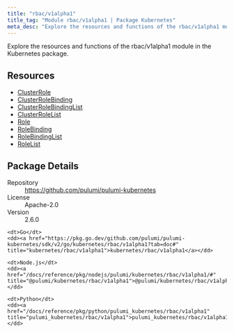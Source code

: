```yaml
---
title: "rbac/v1alpha1"
title_tag: "Module rbac/v1alpha1 | Package Kubernetes"
meta_desc: "Explore the resources and functions of the rbac/v1alpha1 module in the Kubernetes package."
---
```


<!-- WARNING: this file was generated by Pulumi Docs Generator. -->
<!-- Do not edit by hand unless you're certain you know what you are doing! -->

Explore the resources and functions of the rbac/v1alpha1 module in the Kubernetes package.

<h2 id="resources">Resources</h2>
<ul class="api">
    <li><a href="clusterrole" title="ClusterRole"><span class="symbol resource"></span>ClusterRole</a></li>
    <li><a href="clusterrolebinding" title="ClusterRoleBinding"><span class="symbol resource"></span>ClusterRoleBinding</a></li>
    <li><a href="clusterrolebindinglist" title="ClusterRoleBindingList"><span class="symbol resource"></span>ClusterRoleBindingList</a></li>
    <li><a href="clusterrolelist" title="ClusterRoleList"><span class="symbol resource"></span>ClusterRoleList</a></li>
    <li><a href="role" title="Role"><span class="symbol resource"></span>Role</a></li>
    <li><a href="rolebinding" title="RoleBinding"><span class="symbol resource"></span>RoleBinding</a></li>
    <li><a href="rolebindinglist" title="RoleBindingList"><span class="symbol resource"></span>RoleBindingList</a></li>
    <li><a href="rolelist" title="RoleList"><span class="symbol resource"></span>RoleList</a></li>
</ul>

<h2 id="package-details">Package Details</h2>
<dl class="package-details">
	<dt>Repository</dt>
	<dd><a href="https://github.com/pulumi/pulumi-kubernetes">https://github.com/pulumi/pulumi-kubernetes</a></dd>
	<dt>License</dt>
	<dd>Apache-2.0</dd>
	<dt>Version</dt>
	<dd>2.6.0</dd>
</dl>



<dl class="tabular">

    <dt>Go</dt>
    <dd><a href="https://pkg.go.dev/github.com/pulumi/pulumi-kubernetes/sdk/v2/go/kubernetes/rbac/v1alpha1?tab=doc#" title="kubernetes/rbac/v1alpha1">kubernetes/rbac/v1alpha1</a></dd>

    <dt>Node.js</dt>
    <dd><a href="/docs/reference/pkg/nodejs/pulumi/kubernetes/rbac/v1alpha1/#" title="@pulumi/kubernetes/rbac/v1alpha1">@pulumi/kubernetes/rbac/v1alpha1</a></dd>

    <dt>Python</dt>
    <dd><a href="/docs/reference/pkg/python/pulumi_kubernetes/rbac/v1alpha1" title="pulumi_kubernetes/rbac/v1alpha1">pulumi_kubernetes/rbac/v1alpha1</a></dd>

</dl>

